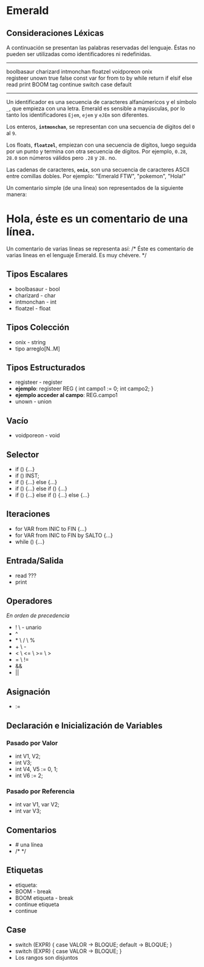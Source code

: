 Emerald
=======


## Consideraciones Léxicas

A continuación se presentan las palabras reservadas del lenguaje. Éstas no pueden ser utilizadas como identificadores ni redefinidas.

------------------------------------------------------------------------

boolbasaur    charizard    intmonchan    floatzel    voidporeon   onix    
registeer     unown        true          false       const        var
for           from         to            by          while        return
if            elsif        else          read        print        BOOM
tag           continue     switch        case        default

------------------------------------------------------------------------

Un identificador es una secuencia de caracteres alfanúmericos y el símbolo `_`, que empieza con una letra. Emerald es sensible a mayúsculas, 
por lo tanto los identificadores `Ejem`, `ejem` y `eJEm` son diferentes.

Los enteros, **`intmonchan`**, se representan con una secuencia de dígitos del `0` al `9`.

Los floats, **`floatzel`**, empiezan con una secuencia de dígitos, luego seguida por un punto y termina con otra secuencia de dígitos. 
Por ejemplo, `0.28`, `28.0` son números válidos pero `.28` y `28.` no.

Las cadenas de caracteres, **`onix`**, son una secuencia de caracteres ASCII entre comillas dobles. 
Por ejemplo: "Emerald FTW", "pokemon", "Hola!"

Un comentario simple (de una linea) son representados de la siguiente manera:
   # Hola, éste es un comentario de una línea.

Un comentario de varias lineas se representa así: 
      /* Éste es comentario de varias
         lineas en el lenguaje Emerald.
         Es muy chévere. */




## Tipos Escalares

* boolbasaur - bool
* charizard  - char
* intmonchan - int
* floatzel   - float

## Tipos Colección

* onix - string
* tipo arreglo[N..M]

## Tipos Estructurados

* registeer - register
* **ejemplo**: registeer REG { int campo1 := 0; int campo2; }
* **ejemplo acceder al campo**: REG.campo1  
* unown - union

## Vacío

* voidporeon - void

## Selector

* if () {...}
* if () INST;
* if () {...} else {...}
* if () {...} else if () {...}
* if () {...} else if () {...} else {...}

## Iteraciones

* for VAR from INIC to FIN {...}
* for VAR from INIC to FIN by SALTO {...}
* while () {...}

## Entrada/Salida

* read ???
* print 

## Operadores
_En orden de precedencia_

* \! \  - unario
* \^
* \* \  / \ %
* \+ \  - 
* \< \  <=  \  >=  \  > 
* \= \  !=
* \&&
* \||

## Asignación

* :=

## Declaración e Inicialización de Variables

### Pasado por Valor

* int V1, V2;
* int V3;
* int V4, V5 := 0, 1;
* int V6 := 2;

### Pasado por Referencia

* int var V1, var V2;
* int var V3;

## Comentarios

* \# una línea
* /* */ 

## Etiquetas

* etiqueta:
* BOOM - break
* BOOM etiqueta - break 
* continue etiqueta
* continue

## Case

* switch (EXPR) { case VALOR -> BLOQUE; default -> BLOQUE; }
* switch (EXPR) { case VALOR -> BLOQUE; }
* Los rangos son disjuntos
